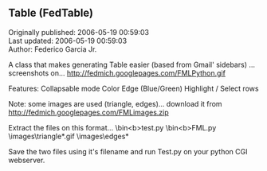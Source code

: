 ## Table (FedTable)  
Originally published: 2006-05-19 00:59:03  
Last updated: 2006-05-19 00:59:03  
Author: Federico Garcia Jr.  
  
A class that makes generating Table easier (based from Gmail' sidebars) ...
screenshots on...
http://fedmich.googlepages.com/FMLPython.gif


Features:
Collapsable mode
Color Edge (Blue/Green)
Highlight / Select rows

Note: some images are used (triangle, edges)... download it from
http://fedmich.googlepages.com/FMLimages.zip

Extract the files on this format...
\bin\<b>test.py</b>
\bin\<b>FML.py</b>
\images\triangle*.gif
\images\edges*

Save the two files using it's filename and run Test.py on your python CGI
webserver.